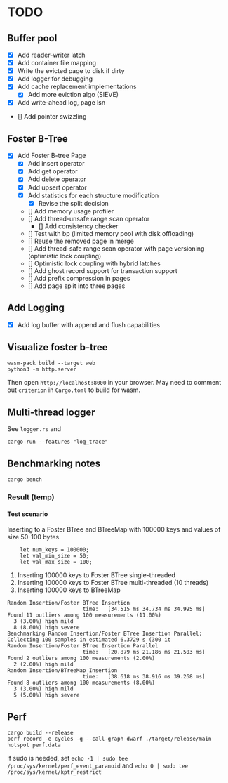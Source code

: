 # TODO

## Buffer pool
* [x] Add reader-writer latch
* [x] Add container file mapping
* [x] Write the evicted page to disk if dirty
* [x] Add logger for debugging
* [x] Add cache replacement implementations
    * [x] Add more eviction algo (SIEVE)
* [x] Add write-ahead log, page lsn
* [] Add pointer swizzling

## Foster B-Tree
* [x] Add Foster B-tree Page
  * [x] Add insert operator
  * [x] Add get operator
  * [x] Add delete operator
  * [x] Add upsert operator
  * [x] Add statistics for each structure modification
    * [x] Revise the split decision
  * [] Add memory usage profiler
  * [] Add thread-unsafe range scan operator
    * [] Add consistency checker
  * [] Test with bp (limited memory pool with disk offloading)
  * [] Reuse the removed page in merge
  * [] Add thread-safe range scan operator with page versioning (optimistic lock coupling)
  * [] Optimistic lock coupling with hybrid latches
  * [] Add ghost record support for transaction support
  * [] Add prefix compression in pages
  * [] Add page split into three pages

## Add Logging
* [x] Add log buffer with append and flush capabilities


## Visualize foster b-tree
```
wasm-pack build --target web
python3 -m http.server
```
Then open `http://localhost:8000` in your browser.
May need to comment out `criterion` in `Cargo.toml` to build for wasm.


## Multi-thread logger
See `logger.rs` and 
```
cargo run --features "log_trace"
```

## Benchmarking notes

```
cargo bench
```

### Result (temp)

#### Test scenario

Inserting to a Foster BTree and BTreeMap with 100000 keys and values of size 50-100 bytes.
```
    let num_keys = 100000;
    let val_min_size = 50;
    let val_max_size = 100;
```

1. Inserting 100000 keys to Foster BTree single-threaded
2. Inserting 100000 keys to Foster BTree multi-threaded (10 threads)
3. Inserting 100000 keys to BTreeMap


```
Random Insertion/Foster BTree Insertion
                        time:   [34.515 ms 34.734 ms 34.995 ms]
Found 11 outliers among 100 measurements (11.00%)
  3 (3.00%) high mild
  8 (8.00%) high severe
Benchmarking Random Insertion/Foster BTree Insertion Parallel: Collecting 100 samples in estimated 6.3729 s (300 it
Random Insertion/Foster BTree Insertion Parallel
                        time:   [20.879 ms 21.186 ms 21.503 ms]
Found 2 outliers among 100 measurements (2.00%)
  2 (2.00%) high mild
Random Insertion/BTreeMap Insertion
                        time:   [38.618 ms 38.916 ms 39.268 ms]
Found 8 outliers among 100 measurements (8.00%)
  3 (3.00%) high mild
  5 (5.00%) high severe
```


## Perf
```
cargo build --release
perf record -e cycles -g --call-graph dwarf ./target/release/main 
hotspot perf.data
```

if sudo is needed, set `echo -1 | sudo tee /proc/sys/kernel/perf_event_paranoid` and `echo 0 | sudo tee /proc/sys/kernel/kptr_restrict`